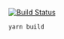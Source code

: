 [![Build Status](https://travis-ci.com/irclogs/apprun.svg?branch=master)](https://travis-ci.com/irclogs/apprun)

`yarn build`
